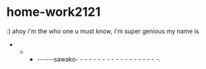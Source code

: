 # home-work2121
:)
ahoy i'm the who one u must know, i'm super genious my name is   
-  - -  ------sawako- - - - - - - - -  - - - - - - - - - -.
